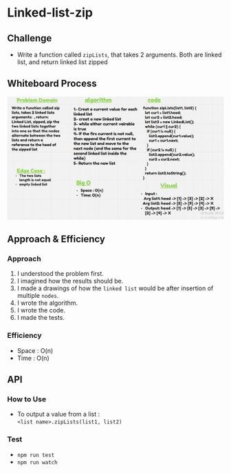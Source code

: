 # Linked-list-zip

## Challenge

- Write a function called `zipLists`, that takes 2 arguments. Both are linked list, and return linked list zipped

## Whiteboard Process

![linked-list-insertions](linked-list-zip.PNG)

## Approach & Efficiency

### Approach

1. I understood the problem first.
1. I imagined how the results should be.
1. I made a drawings of how the `linked list` would be after insertion of multiple `nodes`.
1. I wrote the algorithm.
1. I wrote the code.
1. I made the tests.

### Efficiency

- Space : O(n)
- Time : O(n)

## API

### How to Use

- To output a value from a list :  
  `<list name>.zipLists(list1, list2)`

### Test

- `npm run test`
- `npm run watch`
